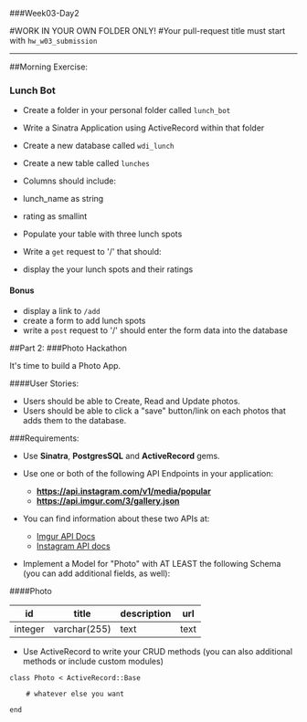 ###Week03-Day2

#WORK IN YOUR OWN FOLDER ONLY!
#Your pull-request title must start with `hw_w03_submission`

---

##Morning Exercise:
### Lunch Bot


- Create a folder in your personal folder called `lunch_bot`

- Write a Sinatra Application using ActiveRecord within that folder

- Create a new database called `wdi_lunch`
- Create a new table called `lunches`
- Columns should include:
- lunch_name as string
- rating as smallint
- Populate your table with three lunch spots

- Write a `get` request to '/' that should:
- display the your lunch spots and their ratings


#### Bonus

- display a link to `/add`
- create a form to add lunch spots
- write a `post` request to '/' should enter the form data into the database


##Part 2: 
###Photo Hackathon

It's time to build a Photo App.

####User Stories:

- Users should be able to Create, Read and Update photos.
- Users should be able to click a "save" button/link on each photos that adds them to the database.

###Requirements:

- Use **Sinatra**, **PostgresSQL** and **ActiveRecord** gems.

- Use one or both of the following API Endpoints in your application:

	- **https://api.instagram.com/v1/media/popular**
	- **https://api.imgur.com/3/gallery.json**

- You can find information about these two APIs at:

	- [Imgur API Docs](https://api.imgur.com/)
	- [Instagram API docs](http://instagram.com/developer/)

- Implement a Model for "Photo" with AT LEAST the following Schema (you can add additional fields, as well):

####Photo

| id | title | description | url|
|---|--------|-------------|---------|
| integer | varchar(255)| text | text |

- Use ActiveRecord to write your CRUD methods (you can also additional methods or include custom modules)

```
class Photo < ActiveRecord::Base
	
	# whatever else you want
	
end

```

